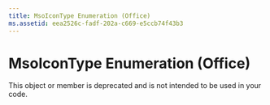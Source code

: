 ```yaml
---
title: MsoIconType Enumeration (Office)
ms.assetid: eea2526c-fadf-202a-c669-e5ccb74f43b3
---
```



# MsoIconType Enumeration (Office)

This object or member is deprecated and is not intended to be used in your code.


